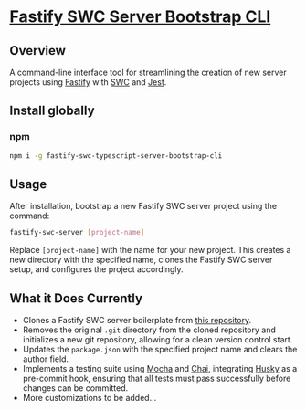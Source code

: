 # [Fastify SWC Server Bootstrap CLI](https://www.npmjs.com/package/fastify-swc-typescript-server-bootstrap-cli)

## Overview

A command-line interface tool for streamlining the creation of new server projects using [Fastify](https://fastify.dev/) with [SWC](https://swc.rs/) and [Jest](https://jestjs.io/).

## Install globally

### npm

```bash
npm i -g fastify-swc-typescript-server-bootstrap-cli
```

## Usage

After installation, bootstrap a new Fastify SWC server project using the command:

```bash
fastify-swc-server [project-name]
```

Replace `[project-name]` with the name for your new project. This creates a new directory with the specified name, clones the Fastify SWC server setup, and configures the project accordingly.

## What it Does Currently

- Clones a Fastify SWC server boilerplate from [this repository](https://github.com/mattfsourcecode/fastify-swc-typescript-server).
- Removes the original `.git` directory from the cloned repository and initializes a new git repository, allowing for a clean version control start.
- Updates the `package.json` with the specified project name and clears the author field.
- Implements a testing suite using [Mocha](https://mochajs.org/) and [Chai](https://www.chaijs.com/), integrating [Husky](https://typicode.github.io/husky/) as a pre-commit hook, ensuring that all tests must pass successfully before changes can be committed.
- More customizations to be added...
